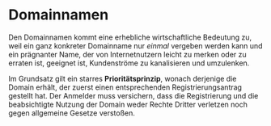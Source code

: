 # Domainnamen

Den Domainnamen kommt eine erhebliche wirtschaftliche Bedeutung zu, weil ein ganz konkreter Domainname nur _einmal_ vergeben werden kann und ein prägnanter Name, der von Internetnutzern leicht zu merken oder zu erraten ist, geeignet ist, Kundenströme zu kanalisieren und umzulenken.

Im Grundsatz gilt ein starres **Prioritätsprinzip**, wonach derjenige die Domain erhält, der zuerst einen entsprechenden Registrierungsantrag gestellt hat. Der Anmelder muss versichern, dass die Registrierung und die beabsichtigte Nutzung der Domain weder Rechte Dritter verletzen noch gegen allgemeine Gesetze verstoßen.

